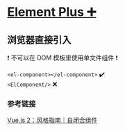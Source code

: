 # [Element Plus ➕](https://element-plus.org/zh-CN/)

## 浏览器直接引入

❗️ 不可以在 DOM 模板里使用单文件组件 ❗️

`<el-component></el-component>` ✔️  
`<ElComponent/>` ❌

### 参考链接

[Vue.js 2：风格指南｜自闭合组件](https://v2.cn.vuejs.org/v2/style-guide/#%E8%87%AA%E9%97%AD%E5%90%88%E7%BB%84%E4%BB%B6%E5%BC%BA%E7%83%88%E6%8E%A8%E8%8D%90)
